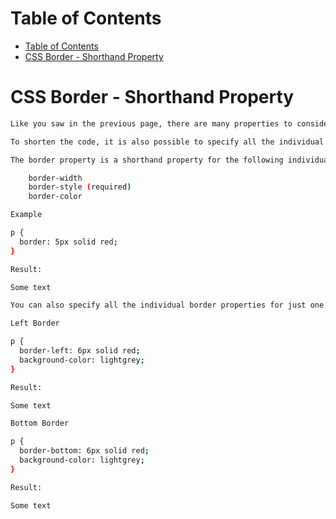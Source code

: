 # Table of Contents
- [Table of Contents](#table-of-contents)
- [CSS Border - Shorthand Property](#css-border---shorthand-property)

# CSS Border - Shorthand Property

```bash
Like you saw in the previous page, there are many properties to consider when dealing with borders.

To shorten the code, it is also possible to specify all the individual border properties in one property.

The border property is a shorthand property for the following individual border properties:

    border-width
    border-style (required)
    border-color

Example

p {
  border: 5px solid red;
}

Result:

Some text

You can also specify all the individual border properties for just one side:

Left Border

p {
  border-left: 6px solid red;
  background-color: lightgrey;
}

Result:

Some text

Bottom Border

p {
  border-bottom: 6px solid red;
  background-color: lightgrey;
}

Result:

Some text
```